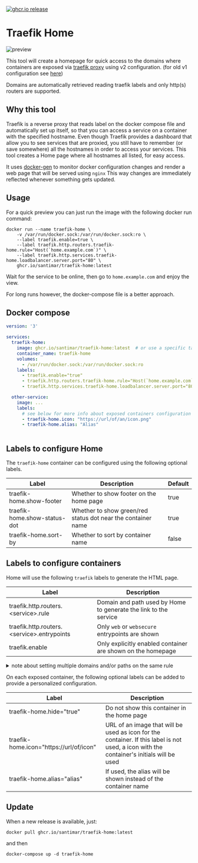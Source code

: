 [![ghcr.io release](https://img.shields.io/github/v/release/santimar/traefik-home?label=latest%20version&style=for-the-badge)](https://github.com/santimar/traefik-home/pkgs/container/traefik-home/versions)

# Traefik Home
![preview](/doc/preview.jpg)

This tool will create a homepage for quick access to the domains where containers are exposed via [traefik proxy](https://traefik.io/traefik/) using v2 configuration. (for old v1 configuration see [here](https://github.com/lobre/traefik-home))

Domains are automatically retrieved reading traefik labels and only http(s) routers are supported.

## Why this tool

Traefik is a reverse proxy that reads label on the docker compose file and automatically set up itself, so that you can access a service on a container with the specified hostname.
Even though Traefik provides a dashboard that allow you to see services that are proxied, you still have to remember (or save somewhere) all the hostnames in order to access your services.
This tool creates a Home page where all hostnames all listed, for easy access.

It uses [docker-gen](https://github.com/jwilder/docker-gen) to monitor docker configuration changes and render a web page that will be served using `nginx`
This way changes are immediately reflected whenever something gets updated.

## Usage

For a quick preview you can just run the image with the following docker run command:

```
docker run --name traefik-home \
    -v /var/run/docker.sock:/var/run/docker.sock:ro \
    --label traefik.enable=true \
    --label traefik.http.routers.traefik-home.rule="Host(`home.example.com`)" \
    --label traefik.http.services.traefik-home.loadbalancer.server.port="80" \
    ghcr.io/santimar/traefik-home:latest
```

Wait for the service to be online, then go to `home.example.com` and enjoy the view.

For long runs however, the docker-compose file is a better approach.

## Docker compose
```yaml
version: '3'

services:
  traefik-home:
    image: ghcr.io/santimar/traefik-home:latest  # or use a specific tag version
    container_name: traefik-home
    volumes:
      - /var/run/docker.sock:/var/run/docker.sock:ro
    labels:
      - traefik.enable="true"
      - traefik.http.routers.traefik-home.rule="Host(`home.example.com`)"
      - traefik.http.services.traefik-home.loadbalancer.server.port="80"

  other-service:
    image: ...
    labels:
      # see below for more info about exposed containers configuration
      - traefik-home.icon: "https://url/of/an/icon.png"
      - traefik-home.alias: "Alias"
    
```

## Labels to configure Home

The `traefik-home` container can be configured using the following optional labels.

| Label  | Description | Default
| --- | --- | --- |
| traefik-home.show-footer | Whether to show footer on the home page | true |
| traefik-home.show-status-dot | Whether to show green/red status dot near the container name | true |
| traefik-home.sort-by | Whether to sort by container name | false |

## Labels to configure containers

Home will use the following `traefik` labels to generate the HTML page.

| Label  | Description |
| --- | --- |
| traefik.http.routers.\<service\>.rule | Domain and path used by Home to generate the link to the service |
| traefik.http.routers.\<service\>.entrypoints | Only `web` or `websecure` entrypoints are shown |
| traefik.enable | Only explicitly enabled container are shown on the homepage |

<details>
<summary>note about setting multiple domains and/or paths on the same rule</summary>

---
Traefik allows you to set multiple domains and path on the same rule like 
```
Host(`example.org`) && PathPrefix(`/path`) || Host(`domain.com`) && Path(`/path`)
```
However Traefik-Home will only use the first `Host` and `Path/PathPrefix` found within the rule.

In this example, the app will be available at `example.org/path`, ignoring the other domain.

Also, keep in mind that using a rule like 
```
Host(`example.org`) || Host(`domain.com`) && PathPrefix(`/path`)
```
will create a link to `example.org/path`.

In a situation like this, you just have to rewrite the rule like 
```
Host(`example.org`) && PathPrefix(`/`) || Host(`domain.com`) && PathPrefix(`/path`)
```
or like 
```
Host(`domain.com`) && PathPrefix(`/path`) || Host(`example.org`)
```
---
</details>

On each exposed container, the following optional labels can be added to provide a personalized configuration.

| Label  | Description |
| --- | --- |
| traefik-home.hide="true" | Do not show this container in the home page |
| traefik-home.icon="https://url/of/icon"  | URL of an image that will be used as icon for the container. If this label is not used, a icon with the container's initials will be used |
| traefik-home.alias="alias"  | If used, the alias will be shown instead of the container name |

## Update

When a new release is available, just:
```
docker pull ghcr.io/santimar/traefik-home:latest
```

and then 

```
docker-compose up -d traefik-home 
```
